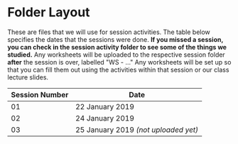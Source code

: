 # Folder Layout
These are files that we will use for session activities. The table below specifies the dates that the sessions were done. __If you missed a session, you can check in the session activity folder to see some of the things we studied.__ Any worksheets will be uploaded to the respective session folder __after__ the session is over, labelled "WS - ..." Any worksheets will be set up so that you can fill them out using the activities within that session or our class lecture slides.

|Session Number  |Date             |
|-----------------|-----------------|
|01      |22 January 2019  |
|02      |24 January 2019  |
|03      |25 January 2019 *(not uploaded yet)*|
